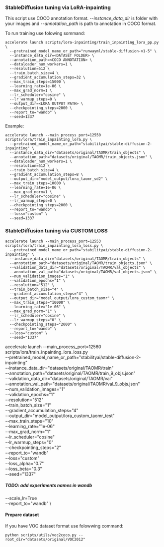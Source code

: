 <!-- ### PowerPaint tuning via LoRA-inpainting  -->
### StableDiffusion tuning via LoRA-inpainting 
This script use COCO annotation format. *--instance_data_dir* is folder with your images and *--annotation_path* is path to annotation in COCO format.

To run training use folowing sommand:
```
accelerate launch scripts/lora-inpainting/train_inpainting_lora_pp.py \
  --pretrained_model_name_or_path="runwayml/stable-diffusion-v1-5" \
  --instance_data_dir=<DATASET FOLDER> \
  --annotation_path=<COCO ANNOTATION> \
  --dataloader_num_workers=1 \
  --resolution=512 \
  --train_batch_size=4 \
  --gradient_accumulation_steps=32 \
  --max_train_steps=15000 \
  --learning_rate=1e-06 \
  --max_grad_norm=1 \
  --lr_scheduler="cosine" \
  --lr_warmup_steps=0 \
  --output_dir=<LORA OUTPUT PATH> \
  --checkpointing_steps=2000 \
  --report_to="wandb" \
  --seed=1337
```

Example:
```
accelerate launch --main_process_port=12550 scripts/lora/train_inpainting_lora.py \
  --pretrained_model_name_or_path="stabilityai/stable-diffusion-2-inpainting" \
  --instance_data_dir="datasets/original/TAOMR/train_objects" \
  --annotation_path="datasets/original/TAOMR/train_objects.json" \
  --dataloader_num_workers=1 \
  --resolution=512 \
  --train_batch_size=4 \
  --gradient_accumulation_steps=8 \
  --output_dir="model_output/lora_taomr_sd2" \
  --max_train_steps=10000 \
  --learning_rate=1e-06 \
  --max_grad_norm=1 \
  --lr_scheduler="cosine" \
  --lr_warmup_steps=0 \
  --checkpointing_steps=2000 \
  --report_to="wandb" \
  --loss="custom" \
  --seed=1337
```

### StableDiffusion tuning via CUSTOM LOSS 
```
accelerate launch --main_process_port=12553 scripts/lora/train_inpainting_lora_loss.py \
  --pretrained_model_name_or_path="stabilityai/stable-diffusion-2-inpainting" \
  --instance_data_dir="datasets/original/TAOMR/train_objects" \
  --annotation_path="datasets/original/TAOMR/train_objects.json" \
  --validation_data_dir="datasets/original/TAOMR/val_objects" \
  --annotation_val_path="datasets/original/TAOMR/val_objects.json" \
  --num_validation_images="1" \
  --validation_epochs="1" \
  --resolution="512" \
  --train_batch_size="4" \
  --gradient_accumulation_steps="4" \
  --output_dir="model_output/lora_custom_taomr" \
  --max_train_steps="10000" \
  --learning_rate="1e-06" \
  --max_grad_norm="1" \
  --lr_scheduler="cosine" \
  --lr_warmup_steps="0" \
  --checkpointing_steps="2000" \
  --report_to="wandb" \
  --loss="custom" \
  --seed="1337" 
```






accelerate launch --main_process_port=12560 scripts/lora/train_inpainting_lora_loss.py \
  --pretrained_model_name_or_path="stabilityai/stable-diffusion-2-inpainting" \
  --instance_data_dir="datasets/original/TAOMR/train" \
  --annotation_path="datasets/original/TAOMR/train_9_objs.json" \
  --validation_data_dir="datasets/original/TAOMR/val" \
  --annotation_val_path="datasets/original/TAOMR/val_9_objs.json" \
  --num_validation_images="1" \
  --validation_epochs="1" \
  --resolution="512" \
  --train_batch_size="1" \
  --gradient_accumulation_steps="4" \
  --output_dir="model_output/lora_custom_taomr_test" \
  --max_train_steps="10" \
  --learning_rate="1e-06" \
  --max_grad_norm="1" \
  --lr_scheduler="cosine" \
  --lr_warmup_steps="0" \
  --checkpointing_steps="2" \
  --report_to="wandb" \
  --loss="custom" \
  --loss_alpha="0.7" \
  --loss_beta="0.3" \
  --seed="1337" 











  


##### TODO: add experiments names in wandb 
  --scale_lr=True \
  --report_to="wandb" \


#### Prepare dataset
If you have VOC dataset format use folowwing command:

```
python scripts/utils/voc2coco.py --root_dir="datasets/original/VOC2012" 
```
